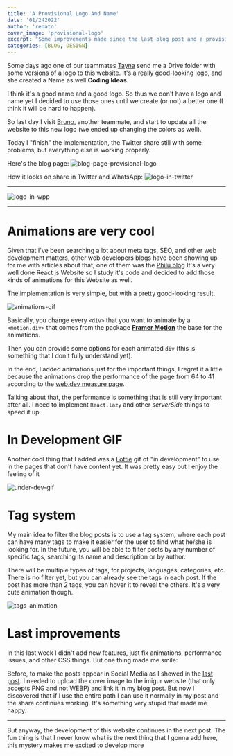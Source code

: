 ```yaml
---
title: 'A Provisional Logo And Name'
date: '01/242022'
author: 'renato'
cover_image: 'provisional-logo'
excerpt: "Some improvements made since the last blog post and a provisional name and logo that we are using"
categories: [BLOG, DESIGN]
---
```


Some days ago one of our teammates [Tayna](/team/tayna) send me a Drive folder with some versions of a logo to this website. It's a really good-looking logo, and she created a Name as well **Coding Ideas**. 


I think it's a good name and a good logo. So thus we don't have a logo and name yet I decided to use those ones until we create (or not) a better one (I think it will be hard to happen).

So last day I visit [Bruno](/team/bruno), another teammate, and start to update all the website to this new logo (we ended up changing the colors as well).

Today I "finish" the implementation, the Twitter share still with some problems, but everything else is working properly.

Here's the blog page:
![blog-page-provisional-logo](new-blog-page.webp)

How it looks on share in Twitter and WhatsApp:
![logo-in-twitter](logo-in-twitter.webp)

---

![logo-in-wpp](logo-in-wpp.webp)

---

# Animations are very cool
Given that I've been searching a lot about meta tags, SEO, and other web development matters, other web developers blogs have been showing up for me with articles about that, one of them was the [Philu blog](https://phiilu.com/) It's a very well done React js Website so I study it's code and decided to add those kinds of animations for this Website as well.

The implementation is very simple, but with a pretty good-looking result.

![animations-gif](animations-gif.gif)

Basically, you change every `<div>` that you want to animate by a `<motion.div>` that comes from the package [**Framer Motion**](https://www.framer.com/) the base for the animations.

Then you can provide some options for each animated `div` (this is something that I don't fully understand yet). 

In the end, I added animations just for the important things, I regret it a little because the animations drop the performance of the page from 64 to 41 according to the [web.dev measure page](https://web.dev/measure/). 

Talking about that, the performance is something that is still very important after all. I need to implement `React.lazy` and other *serverSide* things to speed it up.

# In Development GIF
Another cool thing that I added was a [Lottie](https://lottiefiles.com/what-is-lottie) gif of "in development" to use in the pages that don't have content yet. It was pretty easy but I enjoy the feeling of it


![under-dev-gif](in-development.gif)

# Tag system
My main idea to filter the blog posts is to use a tag system, where each post can have many tags to make it easier for the user to find what he/she is looking for. In the future, you will be able to filter posts by any number of specific tags, searching its name and description or by author. 

There will be multiple types of tags, for projects, languages, categories, etc. There is no filter yet, but you can already see the tags in each post. If the post has more than 2 tags, you can hover it to reveal the others. It's a very cute animation though.

![tags-animation](tags-animation.gif)

# Last improvements
In this last week I didn't add new features, just fix animations, performance issues, and other CSS things. But one thing made me smile:

Before, to make the posts appear in Social Media as I showed in the [last post](/blog/discovering-meta-tags-plus-website-uptades). I needed to upload the cover image to the imigur website (that only accepts PNG and not WEBP) and link it in my blog post. But now I discovered that if I use the entire path I can use it normally in my post and the share continues working. It's something very stupid that made me happy.

---

But anyway, the development of this website continues in the next post. The fun thing is that I never know what is the next thing that I gonna add here, this mystery makes me excited to develop more